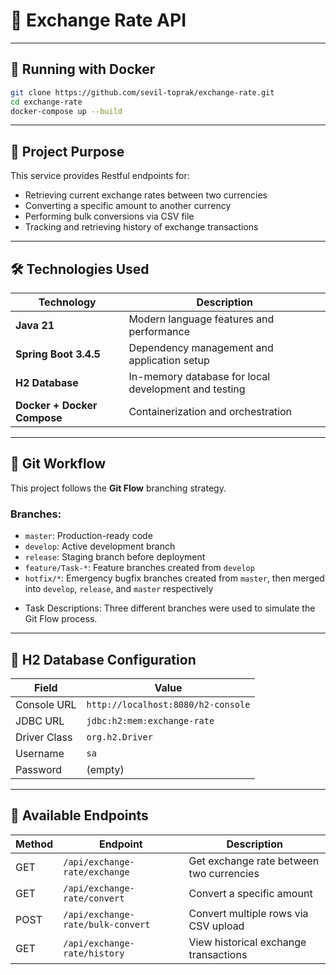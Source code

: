 # 💱 Exchange Rate API


---

## 🐳 Running with Docker

```bash
git clone https://github.com/sevil-toprak/exchange-rate.git
cd exchange-rate
docker-compose up --build
```
---

## 🚀 Project Purpose

This service provides Restful endpoints for:

- Retrieving current exchange rates between two currencies
- Converting a specific amount to another currency
- Performing bulk conversions via CSV file
- Tracking and retrieving history of exchange transactions

---

## 🛠️ Technologies Used

| Technology | Description |
|------------|-------------|
| **Java 21** | Modern language features and performance |
| **Spring Boot 3.4.5** | Dependency management and application setup |
| **H2 Database** | In-memory database for local development and testing |
| **Docker + Docker Compose** | Containerization and orchestration |

---

## 🌱 Git Workflow

This project follows the **Git Flow** branching strategy.

### Branches:
- `master`: Production-ready code
- `develop`: Active development branch
- `release`: Staging branch before deployment
- `feature/Task-*`: Feature branches created from `develop`
- `hotfix/*`: Emergency bugfix branches created from `master`, then merged into `develop`, `release`, and `master` respectively

* Task Descriptions: Three different branches were used to simulate the Git Flow process.
---

## 💾 H2 Database Configuration

| Field          | Value |
|----------------|-------|
| Console URL    | `http://localhost:8080/h2-console` |
| JDBC URL       | `jdbc:h2:mem:exchange-rate` |
| Driver Class   | `org.h2.Driver` |
| Username       | `sa` |
| Password       | (empty) |

---


## 📘 Available Endpoints

| Method | Endpoint                         | Description                               |
|--------|----------------------------------|-------------------------------------------|
| GET    | `/api/exchange-rate/exchange`    | Get exchange rate between two currencies  |
| GET    | `/api/exchange-rate/convert`     | Convert a specific amount                 |
| POST   | `/api/exchange-rate/bulk-convert`| Convert multiple rows via CSV upload      |
| GET    | `/api/exchange-rate/history`     | View historical exchange transactions     |

